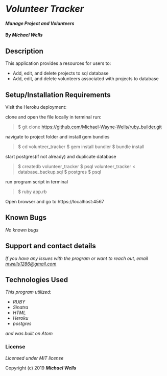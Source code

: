 
  # _Volunteer Tracker_

  #### _Manage Project and Volunteers_

  #### By _**Michael Wells**_

  ## Description
  This application provides a resources for users to:
  * Add, edit, and delete projects to sql database
  * Add, edit, and delete volunteers associated with projects to database

  ## Setup/Installation Requirements

  Visit the Heroku deployment:


clone and open the file locally
in terminal run:

>$ git clone https://github.com/Michael-Wayne-Wells/ruby_builder.git

navigate to project folder and install gem bundles

>$ cd volunteer_tracker $ gem install bundler $ bundle install

start postgres(if not already) and duplicate database

>$ createdb volunteer_tracker
>$ psql volunteer_tracker < database_backup.sql
>$ postgres
>$ psql

run program script in terminal

>$ ruby app.rb

Open browser and go to https://localhost:4567

## Known Bugs

_No known bugs_

## Support and contact details

_If you have any issues with the program or want to reach out, email [mwells1286@gmail.com](href="mailto:mwells1286@gmail.com")_

## Technologies Used

_This program utilized:_
* _RUBY_
* _Sinatra_
* _HTML_
* _Heroku_
* _postgres_

_and was built on Atom_

### License

*Licensed under MIT license*

Copyright (c) 2019 **_Michael Wells_**
